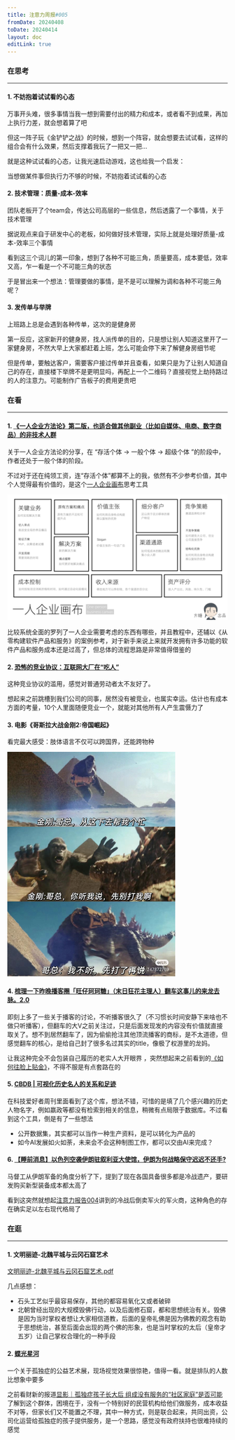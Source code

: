 ```yaml
---
title: 注意力周报#005
fromDate: 20240408
toDate: 20240414
layout: doc
editLink: true
---
```


### 在思考

---

#### 1. 不妨抱着试试看的心态

万事开头难，很多事情当我一想到需要付出的精力和成本，或者看不到成果，再加上执行力差，就会想着算了吧

但这一阵子玩《金铲铲之战》的时候，想到一个阵容，就会想要去试试看，这样的组合会有什么效果，然后支撑着我玩了一把又一把...

就是这种试试看的心态，让我光速启动游戏，这也给我一个启发：

当想做某件事但执行力不够的时候，不妨抱着试试看的心态



#### 2. 技术管理：质量-成本-效率

团队老板开了个team会，传达公司高层的一些信息，然后透露了一个事情，关于技术管理

据说观点来自于研发中心的老板，如何做好技术管理，实际上就是处理好质量-成本-效率三个事情

看到这三个词儿的第一印象，想到了各种不可能三角，质量要高，成本要低，效率又高，乍一看是一个不可能三角的状态

于是冒出来一个想法：管理要做的事情，是不是可以理解为调和各种不可能三角呢？



#### 3. 发传单与举牌

上班路上总是会遇到各种传单，这次的是健身房

第一反应，这家新开的健身房，找人派传单的目的，只是想让别人知道这里开了一家健身房，不然大早上大家都赶着上班，怎么可能会停下来了解健身房细节呢

但是传单，要触达客户，需要客户接过传单并且查看，如果只是为了让别人知道自己的存在，直接楼下举牌不是更明显吗，再配上一个二维码？直接视觉上劫持路过的人的注意力。可能制作广告板子的费用更贵吧



### 在看

---

#### 1. [《一人企业方法论》第二版，也适合做其他副业（比如自媒体、电商、数字商品）的非技术人群](https://github.com/easychen/one-person-businesses-methodology-v2.0)

关于一人企业方法论的分享，在 “存活个体 -> 一般个体 -> 超级个体 ”的阶段中，作者还处于一般个体的阶段。

不过对于还在纯领工资，连“存活个体”都算不上的我，依然有不少参考价值，其中个人觉得最有价值的，是这个[一人企业画布](https://ft07.com/opb-canvas-and-opb-report/)思考工具

<img src="./resources/images/opb-canvas-1160x660.png" alt="opb-canvas-1160x660" style="zoom:67%;" />

比较系统全面的罗列了一人企业需要考虑的东西有哪些，并且教程中，还辅以《从零构建软件产品和服务》的案例参考，对于新手来说上来就开发拥有许多功能的软件产品和服务成本还是过高了，但总体的流程思路是非常值得借鉴的

#### 2. [恐怖的竞业协议：互联网大厂在“吃人”](https://b23.tv/Wy2ymPi)

这种竞业协议的滥用，感觉对普通劳动者太不友好了。

想起来之前跳槽到我们公司的同事，居然没有被竞业，也属实幸运。估计也有成本方面的考量，10个人里面随便竞业一个，就能对其他所有人产生震慑力了



#### 3. 电影《哥斯拉大战金刚2:帝国崛起》

看完最大感受：肢体语言不仅可以跨国界，还能跨物种

<img src="./resources/images/image-20240414163710775.png" alt="image-20240414163710775" style="zoom:50%;" />

#### 4. [梳理一下昨晚播客圈「旺仔珂珂糖」（末日狂花主理人）翻车这事儿的来龙去脉。2.0](https://mp.weixin.qq.com/s/7iKIe7tpFLQhkBrCo5rq8w?utm_source=wechat_session)

即刻上多了一些关于播客的讨论，不听播客很久了（不习惯长时间安静下来啥也不做只听播客），但翻车的大V之前关注过，只是后面发现发的内容没有价值就直接取关了。想不到居然翻车了，因为偷偷抢注其他顶流播客的商标，是不太道德，但感觉翻车的核心，是给自己封了很多名过其实的title，像极了权游里的龙妈。

让我这种完全不会包装自己履历的老实人大开眼界 ，突然想起来之前看到的[《如何往脸上贴金》](https://m.okjike.com/originalPosts/65dddc13de5f287348861f33?s=eyJ1IjoiNTg4NjNiODNlMjVmMzgwMDE1NmFiYTdiIiwiZCI6MX0%3D)，不得不服是有点套路在的



#### 5. [CBDB | 可视化历史名人的关系和足迹](https://mp.weixin.qq.com/s/evUacKtLOVCrZahgRmnjsg)

在科技爱好者周刊里面看到了这个库，想法不错，可惜的是填了几个感兴趣的历史人物名字，例如嬴政等都没有检索到相关的信息，稍微有点局限于数据库。不过看到这个工具，倒是有了一些想法

- 公开数据集，其实都可以当作一种生产资料，是可以转化为产品的
- 如今AI发展如火如荼，未来会不会这种制图工作，都可以交由AI来完成？



#### 6. [【睡前消息】以色列空袭伊朗驻叙利亚大使馆，伊朗为何战略保守迟迟不还手?](https://www.bilibili.com/video/BV1kz421y7Xg/?share_source=copy_web&vd_source=7fea3d1133489af62f3e3a849586ec16)

马督工从伊朗军备的角度分析了下，提到了现在各国具备很多都是冷战遗产，要研发购买新型装备成本都太高了

看到这突然就想起[注意力报告004](attention_004.md)讲到的冷战后倒卖军火的军火商，这种角色的存在确实足以左右现代格局了



### 在逛

---

#### 1. 文明丽迹-北魏平城与云冈石窟艺术

[文明丽迹-北魏平城与云冈石窟艺术.pdf](/pdf/文明丽迹-北魏平城与云冈石窟艺术.pdf)

几点感想：

- 石头工艺似乎最容易保存，其他的都容易氧化又或者破碎
- 北朝曾经出现的大规模毁佛行动，以及后面修石窟，都和思想统治有关。毁佛是因为当时掌权者想让大家相信道教，后面的皇帝礼佛是因为佛教的观念有助于思想统治，甚至后面会出现的两个佛的形象，也是当时掌权的太后（皇帝才五岁）让自己掌权合理化的一种手段



#### 2. [蝶光星河](http://xhslink.com/zDbKqG)

一个关于孤独症的公益艺术展，现场视觉效果很惊艳，值得一看。就是排队的人数比想象中要多

之前看财新的报道[显影｜孤独症孩子长大后 组成没有服务的“社区家庭”是否可能](https://weekly.caixin.com/red/2024-03-08/102173222.html?s=6d1d82d074b45ff005e9df373fedec9f8f2653692ee60093bfd1407cd5a3d56e411779b1330ba53c&originReferrer=Androidshare)了解到这个群体，困境在于，没有一个特别好的民营机构给他们做服务，成本收益不对等，但家长们又不能置之不理，其中一种方式，则是联合起来，共同出资，公司化运营给孤独症的孩子提供服务，是一个思路，感觉没有政府扶持也很难持续的感觉





